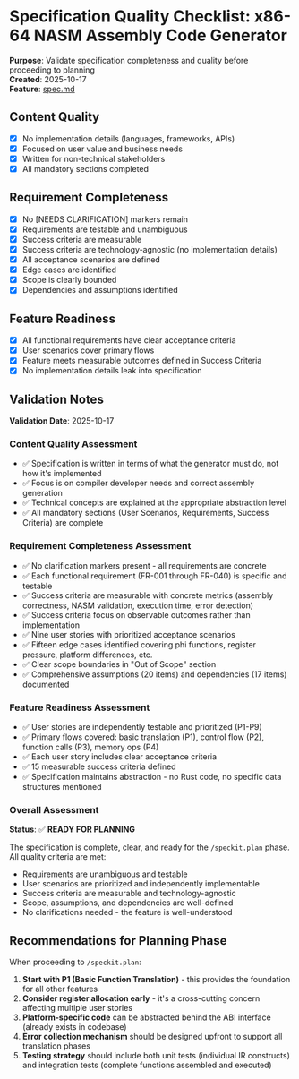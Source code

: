 # Specification Quality Checklist: x86-64 NASM Assembly Code Generator

**Purpose**: Validate specification completeness and quality before proceeding to planning  
**Created**: 2025-10-17  
**Feature**: [spec.md](../spec.md)

## Content Quality

- [x] No implementation details (languages, frameworks, APIs)
- [x] Focused on user value and business needs
- [x] Written for non-technical stakeholders
- [x] All mandatory sections completed

## Requirement Completeness

- [x] No [NEEDS CLARIFICATION] markers remain
- [x] Requirements are testable and unambiguous
- [x] Success criteria are measurable
- [x] Success criteria are technology-agnostic (no implementation details)
- [x] All acceptance scenarios are defined
- [x] Edge cases are identified
- [x] Scope is clearly bounded
- [x] Dependencies and assumptions identified

## Feature Readiness

- [x] All functional requirements have clear acceptance criteria
- [x] User scenarios cover primary flows
- [x] Feature meets measurable outcomes defined in Success Criteria
- [x] No implementation details leak into specification

## Validation Notes

**Validation Date**: 2025-10-17

### Content Quality Assessment
- ✅ Specification is written in terms of what the generator must do, not how it's implemented
- ✅ Focus is on compiler developer needs and correct assembly generation
- ✅ Technical concepts are explained at the appropriate abstraction level
- ✅ All mandatory sections (User Scenarios, Requirements, Success Criteria) are complete

### Requirement Completeness Assessment
- ✅ No clarification markers present - all requirements are concrete
- ✅ Each functional requirement (FR-001 through FR-040) is specific and testable
- ✅ Success criteria are measurable with concrete metrics (assembly correctness, NASM validation, execution time, error detection)
- ✅ Success criteria focus on observable outcomes rather than implementation
- ✅ Nine user stories with prioritized acceptance scenarios
- ✅ Fifteen edge cases identified covering phi functions, register pressure, platform differences, etc.
- ✅ Clear scope boundaries in "Out of Scope" section
- ✅ Comprehensive assumptions (20 items) and dependencies (17 items) documented

### Feature Readiness Assessment
- ✅ User stories are independently testable and prioritized (P1-P9)
- ✅ Primary flows covered: basic translation (P1), control flow (P2), function calls (P3), memory ops (P4)
- ✅ Each user story includes clear acceptance criteria
- ✅ 15 measurable success criteria defined
- ✅ Specification maintains abstraction - no Rust code, no specific data structures mentioned

### Overall Assessment
**Status**: ✅ **READY FOR PLANNING**

The specification is complete, clear, and ready for the `/speckit.plan` phase. All quality criteria are met:
- Requirements are unambiguous and testable
- User scenarios are prioritized and independently implementable
- Success criteria are measurable and technology-agnostic
- Scope, assumptions, and dependencies are well-defined
- No clarifications needed - the feature is well-understood

## Recommendations for Planning Phase

When proceeding to `/speckit.plan`:
1. **Start with P1 (Basic Function Translation)** - this provides the foundation for all other features
2. **Consider register allocation early** - it's a cross-cutting concern affecting multiple user stories
3. **Platform-specific code** can be abstracted behind the ABI interface (already exists in codebase)
4. **Error collection mechanism** should be designed upfront to support all translation phases
5. **Testing strategy** should include both unit tests (individual IR constructs) and integration tests (complete functions assembled and executed)
